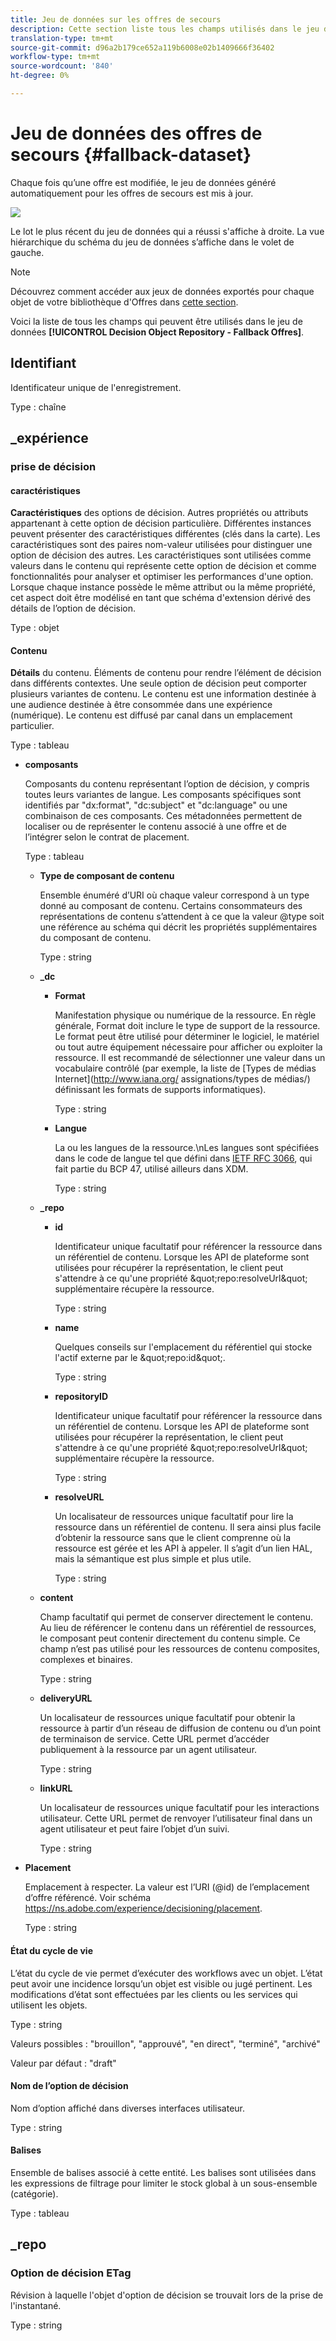 ```yaml
---
title: Jeu de données sur les offres de secours
description: Cette section liste tous les champs utilisés dans le jeu de données exporté pour les offres de secours.
translation-type: tm+mt
source-git-commit: d96a2b179ce652a119b6008e02b1409666f36402
workflow-type: tm+mt
source-wordcount: '840'
ht-degree: 0%

---
```


# Jeu de données des offres de secours {#fallback-dataset}

Chaque fois qu’une offre est modifiée, le jeu de données généré automatiquement pour les offres de secours est mis à jour.

![](../assets/dataset-fallback.png)

Le lot le plus récent du jeu de données qui a réussi s&#39;affiche à droite. La vue hiérarchique du schéma du jeu de données s’affiche dans le volet de gauche.

>[!NOTE]
>
>Découvrez comment accéder aux jeux de données exportés pour chaque objet de votre bibliothèque d&#39;Offres dans [cette section](../export-catalog/access-dataset.md).

Voici la liste de tous les champs qui peuvent être utilisés dans le jeu de données **[!UICONTROL Decision Object Repository - Fallback Offres]**.

## Identifiant

Identificateur unique de l&#39;enregistrement.

Type : chaîne

## _expérience

### prise de décision

#### caractéristiques

**Caractéristiques** des options de décision. Autres propriétés ou attributs appartenant à cette option de décision particulière. Différentes instances peuvent présenter des caractéristiques différentes (clés dans la carte). Les caractéristiques sont des paires nom-valeur utilisées pour distinguer une option de décision des autres. Les caractéristiques sont utilisées comme valeurs dans le contenu qui représente cette option de décision et comme fonctionnalités pour analyser et optimiser les performances d&#39;une option. Lorsque chaque instance possède le même attribut ou la même propriété, cet aspect doit être modélisé en tant que schéma d&#39;extension dérivé des détails de l’option de décision.

Type : objet

<!--Field under Characteristics without title = additionalProperties? Desc = Value of the property. Type: string-->

#### Contenu

**Détails** du contenu. Éléments de contenu pour rendre l’élément de décision dans différents contextes. Une seule option de décision peut comporter plusieurs variantes de contenu. Le contenu est une information destinée à une audience destinée à être consommée dans une expérience (numérique). Le contenu est diffusé par canal dans un emplacement particulier.

Type : tableau

* **composants**

   Composants du contenu représentant l’option de décision, y compris toutes leurs variantes de langue. Les composants spécifiques sont identifiés par &quot;dx:format&quot;, &quot;dc:subject&quot; et &quot;dc:language&quot; ou une combinaison de ces composants. Ces métadonnées permettent de localiser ou de représenter le contenu associé à une offre et de l’intégrer selon le contrat de placement.

   Type : tableau

   * **Type de composant de contenu**

      Ensemble énuméré d’URI où chaque valeur correspond à un type donné au composant de contenu. Certains consommateurs des représentations de contenu s’attendent à ce que la valeur @type soit une référence au schéma qui décrit les propriétés supplémentaires du composant de contenu.

      Type : string

   * **_dc**

      * **Format**

         Manifestation physique ou numérique de la ressource. En règle générale, Format doit inclure le type de support de la ressource. Le format peut être utilisé pour déterminer le logiciel, le matériel ou tout autre équipement nécessaire pour afficher ou exploiter la ressource. Il est recommandé de sélectionner une valeur dans un vocabulaire contrôlé (par exemple, la liste de [Types de médias Internet](http://www.iana.org/ assignations/types de médias/) définissant les formats de supports informatiques).

         Type : string

      * **Langue**

         La ou les langues de la ressource.\nLes langues sont spécifiées dans le code de langue tel que défini dans [IETF RFC 3066](https://www.ietf.org/rfc/rfc3066.txt), qui fait partie du BCP 47, utilisé ailleurs dans XDM.

         Type : string
   * **_repo**

      * **id**

         Identificateur unique facultatif pour référencer la ressource dans un référentiel de contenu. Lorsque les API de plateforme sont utilisées pour récupérer la représentation, le client peut s&#39;attendre à ce qu&#39;une propriété \&quot;repo:resolveUrl\&quot; supplémentaire récupère la ressource.

         Type : string

      * **name**

         Quelques conseils sur l&#39;emplacement du référentiel qui stocke l&#39;actif externe par le \&quot;repo:id\&quot;.

         Type : string

      * **repositoryID**

         Identificateur unique facultatif pour référencer la ressource dans un référentiel de contenu. Lorsque les API de plateforme sont utilisées pour récupérer la représentation, le client peut s&#39;attendre à ce qu&#39;une propriété \&quot;repo:resolveUrl\&quot; supplémentaire récupère la ressource.

         Type : string

      * **resolveURL**

         Un localisateur de ressources unique facultatif pour lire la ressource dans un référentiel de contenu. Il sera ainsi plus facile d’obtenir la ressource sans que le client comprenne où la ressource est gérée et les API à appeler. Il s’agit d’un lien HAL, mais la sémantique est plus simple et plus utile.

         Type : string
   * **content**

      Champ facultatif qui permet de conserver directement le contenu. Au lieu de référencer le contenu dans un référentiel de ressources, le composant peut contenir directement du contenu simple. Ce champ n’est pas utilisé pour les ressources de contenu composites, complexes et binaires.

      Type : string

   * **deliveryURL**

      Un localisateur de ressources unique facultatif pour obtenir la ressource à partir d’un réseau de diffusion de contenu ou d’un point de terminaison de service. Cette URL permet d’accéder publiquement à la ressource par un agent utilisateur.

      Type : string

   * **linkURL**

      Un localisateur de ressources unique facultatif pour les interactions utilisateur. Cette URL permet de renvoyer l’utilisateur final dans un agent utilisateur et peut faire l’objet d’un suivi.

      Type : string



* **Placement**

   Emplacement à respecter. La valeur est l’URI (@id) de l’emplacement d’offre référencé. Voir schéma https://ns.adobe.com/experience/decisioning/placement.

   Type : string



#### État du cycle de vie

L’état du cycle de vie permet d’exécuter des workflows avec un objet. L’état peut avoir une incidence lorsqu’un objet est visible ou jugé pertinent. Les modifications d’état sont effectuées par les clients ou les services qui utilisent les objets.

Type : string

Valeurs possibles : &quot;brouillon&quot;, &quot;approuvé&quot;, &quot;en direct&quot;, &quot;terminé&quot;, &quot;archivé&quot;

Valeur par défaut : &quot;draft&quot;

#### Nom de l’option de décision

Nom d’option affiché dans diverses interfaces utilisateur.

Type : string

#### Balises

Ensemble de balises associé à cette entité. Les balises sont utilisées dans les expressions de filtrage pour limiter le stock global à un sous-ensemble (catégorie).

Type : tableau

## _repo

### Option de décision ETag

Révision à laquelle l&#39;objet d&#39;option de décision se trouvait lors de la prise de l&#39;instantané.

Type : string
